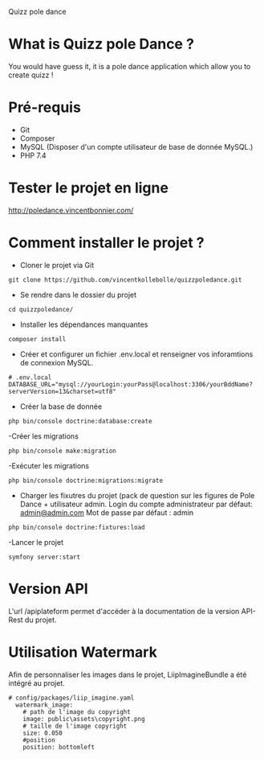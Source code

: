 Quizz pole dance 


What is Quizz pole Dance ? 
===
You would have guess it, it is a pole dance application which allow you to create quizz ! 

Pré-requis 
===
- Git 
- Composer
- MySQL (Disposer d'un compte utilisateur de base de donnée MySQL.)
- PHP 7.4

Tester le projet en ligne 
====
http://poledance.vincentbonnier.com/

Comment installer le projet ? 
====
- Cloner le projet via Git 
```
git clone https://github.com/vincentkollebolle/quizzpoledance.git
```
- Se rendre dans le dossier du projet 
```
cd quizzpoledance/
```
- Installer les dépendances manquantes 
```
composer install
```
- Créer et configurer un fichier .env.local et renseigner vos inforamtions de connexion MySQL. 
```
# .env.local
DATABASE_URL="mysql://yourLogin:yourPass@localhost:3306/yourBddName?serverVersion=13&charset=utf8"
```
- Créer la base de donnée
```
php bin/console doctrine:database:create
```

-Créer les migrations 
```
php bin/console make:migration
```
-Exécuter les migrations
```
php bin/console doctrine:migrations:migrate
```

- Charger les fixutres du projet (pack de question sur les figures de Pole Dance + utilisateur admin.
Login du compte administrateur par défaut: admin@admin.com
Mot de passe par défaut : admin 
```
php bin/console doctrine:fixtures:load
```

-Lancer le projet
```
symfony server:start
```

Version API 
====
L'url /apiplateform permet d'accéder à la documentation de la version API-Rest du projet.

Utilisation Watermark 
===
Afin de personnaliser les images dans le projet, LiipImagineBundle a été intégré au projet.
```
# config/packages/liip_imagine.yaml
  watermark_image:
    # path de l'image du copyright
    image: public\assets\copyright.png
    # taille de l'image copyright
    size: 0.050
    #position
    position: bottomleft
```
